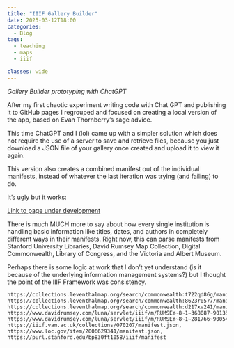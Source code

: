 ```yaml
---
title: "IIIF Gallery Builder"
date: 2025-03-12T18:00
categories:
  - Blog
tags:
  - teaching
  - maps
  - iiif

classes: wide
---
```

*Gallery Builder prototyping with ChatGPT*

After my first chaotic experiment writing code with Chat GPT and publishing it to GitHub pages I regrouped and focused on creating a local version of the app, based on Evan Thornberry’s sage advice.  

This time ChatGPT and I (lol) came up with a simpler solution which does not require the use of a server to save and retrieve files, because you just download a JSON file of your gallery once created and upload it to view it again. 

This version also creates a combined manifest out of the individual manifests, instead of whatever the last iteration was trying (and failing) to do. 

It’s ugly but it works: 

[Link to page under development](https://kristinallarsen.github.io/gallery-builder/)

There is much MUCH more to say about how every single institution is handling basic information like titles, dates, and authors in completely different ways in their manifests. Right now, this can parse manifests from Stanford University Libraries, David Rumsey Map Collection, Digital Commonwealth, Library of Congress, and the Victoria and Albert Museum. 
 
Perhaps there is some logic at work that I don’t yet understand (is it because of the underlying information management systems?) but I thought the point of the IIIF Framework was consistency. 

```
https://collections.leventhalmap.org/search/commonwealth:t722qd86g/manifest,
https://collections.leventhalmap.org/search/commonwealth:8623r0577/manifest,
https://collections.leventhalmap.org/search/commonwealth:d217xv241/manifest,
https://www.davidrumsey.com/luna/servlet/iiif/m/RUMSEY~8~1~368087~90135375/manifest,
https://www.davidrumsey.com/luna/servlet/iiif/m/RUMSEY~8~1~281766~90054435/manifest,
https://iiif.vam.ac.uk/collections/O70207/manifest.json,
https://www.loc.gov/item/2006629341/manifest.json,
https://purl.stanford.edu/bp830ft1058/iiif/manifest

```
